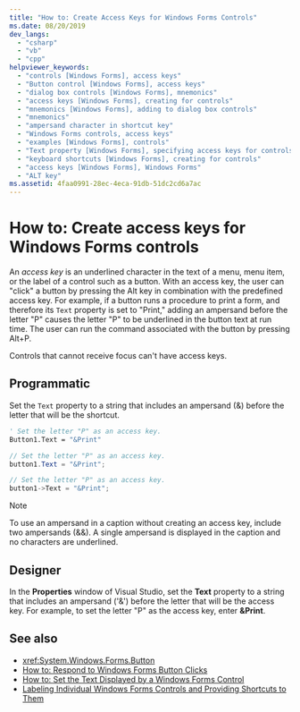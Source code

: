 ```yaml
---
title: "How to: Create Access Keys for Windows Forms Controls"
ms.date: 08/20/2019
dev_langs:
  - "csharp"
  - "vb"
  - "cpp"
helpviewer_keywords:
  - "controls [Windows Forms], access keys"
  - "Button control [Windows Forms], access keys"
  - "dialog box controls [Windows Forms], mnemonics"
  - "access keys [Windows Forms], creating for controls"
  - "mnemonics [Windows Forms], adding to dialog box controls"
  - "mnemonics"
  - "ampersand character in shortcut key"
  - "Windows Forms controls, access keys"
  - "examples [Windows Forms], controls"
  - "Text property [Windows Forms], specifying access keys for controls"
  - "keyboard shortcuts [Windows Forms], creating for controls"
  - "access keys [Windows Forms], Windows Forms"
  - "ALT key"
ms.assetid: 4faa0991-28ec-4eca-91db-51dc2cd6a7ac
---
```

# How to: Create access keys for Windows Forms controls

An *access key* is an underlined character in the text of a menu, menu item, or the label of a control such as a button. With an access key, the user can "click" a button by pressing the Alt key in combination with the predefined access key. For example, if a button runs a procedure to print a form, and therefore its `Text` property is set to "Print," adding an ampersand before the letter "P" causes the letter "P" to be underlined in the button text at run time. The user can run the command associated with the button by pressing Alt+P.

Controls that cannot receive focus can't have access keys.

## Programmatic

Set the `Text` property to a string that includes an ampersand (&) before the letter that will be the shortcut.

```vb
' Set the letter "P" as an access key.
Button1.Text = "&Print"
```

```csharp
// Set the letter "P" as an access key.
button1.Text = "&Print";
```

```cpp
// Set the letter "P" as an access key.
button1->Text = "&Print";
```

> [!NOTE]
> To use an ampersand in a caption without creating an access key, include two ampersands (&&). A single ampersand is displayed in the caption and no characters are underlined.

## Designer

In the **Properties** window of Visual Studio, set the **Text** property to a string that includes an ampersand ('&') before the letter that will be the access key. For example, to set the letter "P" as the access key, enter **&Print**.

## See also

- <xref:System.Windows.Forms.Button>
- [How to: Respond to Windows Forms Button Clicks](how-to-respond-to-windows-forms-button-clicks.md)
- [How to: Set the Text Displayed by a Windows Forms Control](how-to-set-the-text-displayed-by-a-windows-forms-control.md)
- [Labeling Individual Windows Forms Controls and Providing Shortcuts to Them](labeling-individual-windows-forms-controls-and-providing-shortcuts-to-them.md)

